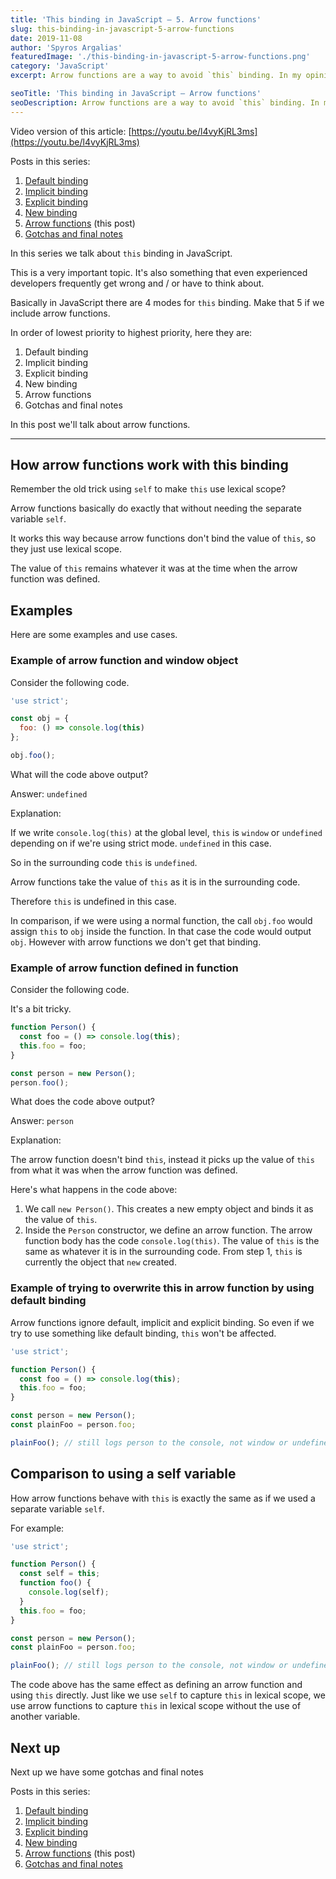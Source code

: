 ```yaml
---
title: 'This binding in JavaScript – 5. Arrow functions'
slug: this-binding-in-javascript-5-arrow-functions
date: 2019-11-08
author: 'Spyros Argalias'
featuredImage: './this-binding-in-javascript-5-arrow-functions.png'
category: 'JavaScript'
excerpt: Arrow functions are a way to avoid `this` binding. In my opinion this is one of the most important features of JavaScript, it makes things much easier.

seoTitle: 'This binding in JavaScript – Arrow functions'
seoDescription: Arrow functions are a way to avoid `this` binding. In my opinion this is one of the most important features of JavaScript, it makes things much easier.
---
```


Video version of this article: [https://youtu.be/l4vyKjRL3ms](https://youtu.be/l4vyKjRL3ms)

Posts in this series:
1. [Default binding](/blog/this-binding-in-javascript-1-default-binding/)
2. [Implicit binding](/blog/this-binding-in-javascript-2-implicit-binding/)
3. [Explicit binding](/blog/this-binding-in-javascript-3-explicit-binding/)
4. [New binding](/blog/this-binding-in-javascript-4-new-binding/)
5. [Arrow functions](/blog/this-binding-in-javascript-5-arrow-functions/) (this post)
6. [Gotchas and final notes](/blog/this-binding-in-javascript-6-gotchas-and-final-notes/)

In this series we talk about `this` binding in JavaScript.

This is a very important topic. It's also something that even experienced developers frequently get wrong and / or have to think about.

Basically in JavaScript there are 4 modes for `this` binding. Make that 5 if we include arrow functions.

In order of lowest priority to highest priority, here they are:
1. Default binding
2. Implicit binding
3. Explicit binding
4. New binding
5. Arrow functions
6. Gotchas and final notes

In this post we'll talk about arrow functions.

---


## How arrow functions work with this binding

Remember the old trick using `self` to make `this` use lexical scope?

Arrow functions basically do exactly that without needing the separate variable `self`.

It works this way because arrow functions don't bind the value of `this`, so they just use lexical scope.

The value of `this` remains whatever it was at the time when the arrow function was defined.


## Examples

Here are some examples and use cases.


### Example of arrow function and window object

Consider the following code.

```js
'use strict';

const obj = {
  foo: () => console.log(this)
};

obj.foo();
```

What will the code above output?

Answer: `undefined`

Explanation:

If we write `console.log(this)` at the global level, `this` is `window` or `undefined` depending on if we're using strict mode. `undefined` in this case.

So in the surrounding code `this` is `undefined`.

Arrow functions take the value of `this` as it is in the surrounding code.

Therefore `this` is undefined in this case.

In comparison, if we were using a normal function, the call `obj.foo` would assign `this` to `obj` inside the function. In that case the code would output `obj`. However with arrow functions we don't get that binding.


### Example of arrow function defined in function

Consider the following code.

It's a bit tricky.

```js
function Person() {
  const foo = () => console.log(this);
  this.foo = foo;
}

const person = new Person();
person.foo();
```

What does the code above output?

Answer: `person`

Explanation:

The arrow function doesn't bind `this`, instead it picks up the value of `this` from what it was when the arrow function was defined.

Here's what happens in the code above:
1. We call `new Person()`. This creates a new empty object and binds it as the value of `this`.
2. Inside the `Person` constructor, we define an arrow function. The arrow function body has the code `console.log(this)`. The value of `this` is the same as whatever it is in the surrounding code. From step 1, `this` is currently the object that `new` created.


### Example of trying to overwrite this in arrow function by using default binding

Arrow functions ignore default, implicit and explicit binding. So even if we try to use something like default binding, `this` won't be affected.

```js
'use strict';

function Person() {
  const foo = () => console.log(this);
  this.foo = foo;
}

const person = new Person();
const plainFoo = person.foo;

plainFoo(); // still logs person to the console, not window or undefined
```


## Comparison to using a self variable

How arrow functions behave with `this` is exactly the same as if we used a separate variable `self`.

For example:

```js
'use strict';

function Person() {
  const self = this;
  function foo() {
    console.log(self);
  }
  this.foo = foo;
}

const person = new Person();
const plainFoo = person.foo;

plainFoo(); // still logs person to the console, not window or undefined
```

The code above has the same effect as defining an arrow function and using `this` directly. Just like we use `self` to capture `this` in lexical scope, we use arrow functions to capture `this` in lexical scope without the use of another variable.


## Next up

Next up we have some gotchas and final notes

Posts in this series:
1. [Default binding](/blog/this-binding-in-javascript-1-default-binding/)
2. [Implicit binding](/blog/this-binding-in-javascript-2-implicit-binding/)
3. [Explicit binding](/blog/this-binding-in-javascript-3-explicit-binding/)
4. [New binding](/blog/this-binding-in-javascript-4-new-binding/)
5. [Arrow functions](/blog/this-binding-in-javascript-5-arrow-functions/) (this post)
6. [Gotchas and final notes](/blog/this-binding-in-javascript-6-gotchas-and-final-notes/)
